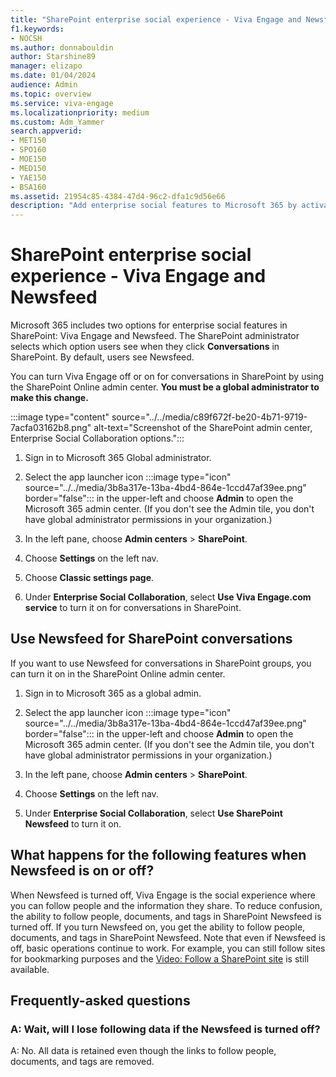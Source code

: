 ```yaml
---
title: "SharePoint enterprise social experience - Viva Engage and Newsfeed"
f1.keywords:
- NOCSH
ms.author: donnabouldin
author: Starshine89
manager: elizapo
ms.date: 01/04/2024
audience: Admin
ms.topic: overview
ms.service: viva-engage
ms.localizationpriority: medium
ms.custom: Adm_Yammer
search.appverid:
- MET150
- SPO160
- MOE150
- MED150
- YAE150
- BSA160
ms.assetid: 21954c85-4384-47d4-96c2-dfa1c9d56e66
description: "Add enterprise social features to Microsoft 365 by activating Viva Engage or turning on SharePoint Newsfeed. Learn about Viva Engage support options and resources."
---
```


# SharePoint enterprise social experience - Viva Engage and Newsfeed

Microsoft 365 includes two options for enterprise social features in SharePoint: Viva Engage and Newsfeed. The SharePoint administrator selects which option users see when they click **Conversations** in SharePoint. By default, users see Newsfeed. 
  
You can turn Viva Engage off or on for conversations in SharePoint by using the SharePoint Online admin center. **You must be a global administrator to make this change.**
  
:::image type="content" source="../../media/c89f672f-be20-4b71-9719-7acfa03162b8.png" alt-text="Screenshot of the SharePoint admin center, Enterprise Social Collaboration options.":::
  
1. Sign in to Microsoft 365 Global administrator.
    
2. Select the app launcher icon :::image type="icon" source="../../media/3b8a317e-13ba-4bd4-864e-1ccd47af39ee.png" border="false"::: in the upper-left and choose **Admin** to open the Microsoft 365 admin center. (If you don't see the Admin tile, you don't have global administrator permissions in your organization.)
    
3. In the left pane, choose **Admin centers** \> **SharePoint**.
    
4. Choose **Settings** on the left nav. 

5. Choose **Classic settings page**.
    
6. Under **Enterprise Social Collaboration**, select **Use Viva Engage.com service** to turn it on for conversations in SharePoint. 
    
## Use Newsfeed for SharePoint conversations
<a name="TurnonNewsfeed"> </a>

If you want to use Newsfeed for conversations in SharePoint groups, you can turn it on in the SharePoint Online admin center.
  
1. Sign in to Microsoft 365 as a global admin.
    
2. Select the app launcher icon :::image type="icon" source="../../media/3b8a317e-13ba-4bd4-864e-1ccd47af39ee.png" border="false"::: in the upper-left and choose **Admin** to open the Microsoft 365 admin center. (If you don't see the Admin tile, you don't have global administrator permissions in your organization.)
    
3. In the left pane, choose **Admin centers** \> **SharePoint**.
    
4. Choose **Settings** on the left nav. 
    
5. Under **Enterprise Social Collaboration**, select **Use SharePoint Newsfeed** to turn it on. 
    
## What happens for the following features when Newsfeed is on or off?
<a name="TurnonNewsfeed"> </a>

When Newsfeed is turned off, Viva Engage is the social experience where you can follow people and the information they share. To reduce confusion, the ability to follow people, documents, and tags in SharePoint Newsfeed is turned off. If you turn Newsfeed on, you get the ability to follow people, documents, and tags in SharePoint Newsfeed. Note that even if Newsfeed is off, basic operations continue to work. For example, you can still follow sites for bookmarking purposes and the [Video: Follow a SharePoint site](https://support.office.com/article/33db6fa5-9528-45d7-bcc7-f9c1faaacae0) is still available. 
  
## Frequently-asked questions
<a name="TurnonNewsfeed"> </a>

### A: Wait, will I lose following data if the Newsfeed is turned off?

A: No. All data is retained even though the links to follow people, documents, and tags are removed.
  

